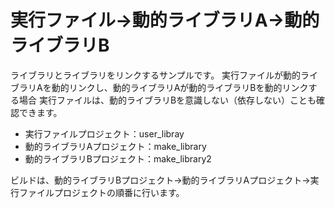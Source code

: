 # 実行ファイル→動的ライブラリA→動的ライブラリB

ライブラリとライブラリをリンクするサンプルです。
実行ファイルが動的ライブラリAを動的リンクし、動的ライブラリAが動的ライブラリBを動的リンクする場合
実行ファイルは、動的ライブラリBを意識しない（依存しない）ことも確認できます。

* 実行ファイルプロジェクト：user_libray
* 動的ライブラリAプロジェクト：make_library
* 動的ライブラリBプロジェクト：make_library2

ビルドは、動的ライブラリBプロジェクト→動的ライブラリAプロジェクト→実行ファイルプロジェクトの順番に行います。
